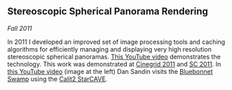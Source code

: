 ## Stereoscopic Spherical Panorama Rendering

*Fall 2011*

In 2011 I developed an improved set of image processing tools and caching algorithms for efficiently managing and displaying very high resolution stereoscopic spherical panoramas. <a href="http://youtu.be/5dTpLCXRCfA">This YouTube video</a> demonstrates the technology. This work was demonstrated at <a href="http://www.cinegrid.org/">Cinegrid 2011</a> and <a href="http://sc11.supercomputing.org/">SC 2011</a>. In <a href="http://www.youtube.com/watch?v=0Gi2qZltdtc">this YouTube video</a> (image at the left) Dan Sandin visits the <a href="panorama/index.html#bluebonnet-3">Bluebonnet Swamp</a> using the <a href="http://ivl.calit2.net/wiki/index.php/Infrastructure">Calit2 StarCAVE</a>.

[youtube1]: http://youtu.be/5dTpLCXRCfA
[cinegrid]: http://www.cinegrid.org/
[sc11]:     http://sc11.supercomputing.org/
[youtube2]: http://www.youtube.com/watch?v=0Gi2qZltdtc
[swamp]:    panorama/index.html#bluebonnet-3
[starcave]: http://ivl.calit2.net/wiki/index.php/Infrastructure
